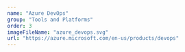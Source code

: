 ```yaml
---
name: "Azure DevOps"
group: "Tools and Platforms"
order: 3
imageFileName: "azure_devops.svg"
url: "https://azure.microsoft.com/en-us/products/devops"
---
```

